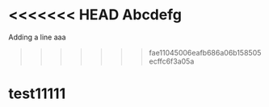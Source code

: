 <<<<<<< HEAD
Abcdefg
=======
Adding a line aaa
>>>>>>> fae11045006eafb686a06b158505ecffc6f3a05a
# test11111

